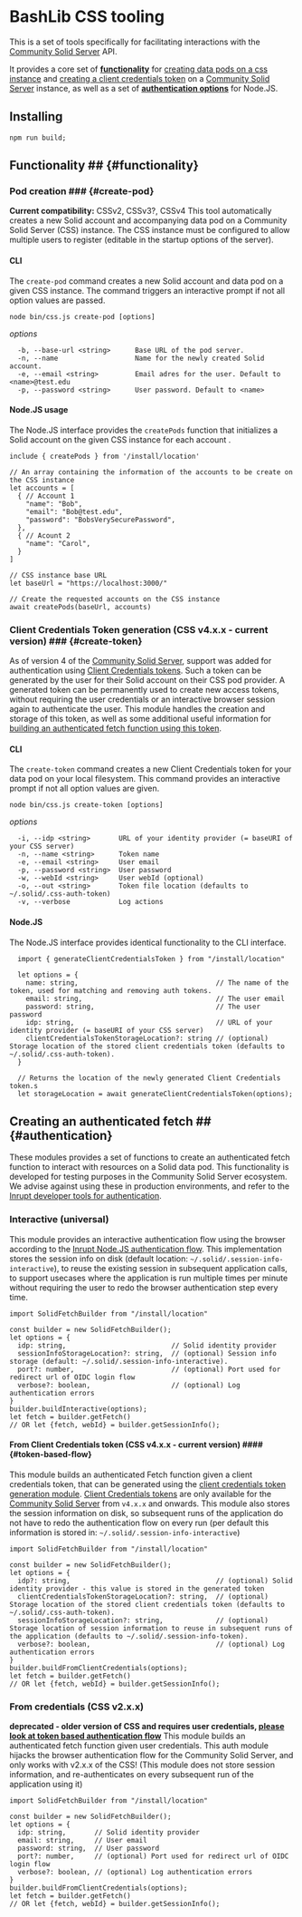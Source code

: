 # BashLib CSS tooling
This is a set of tools specifically for facilitating interactions with the [Community Solid Server](https://github.com/CommunitySolidServer/CommunitySolidServer) API.

It provides a core set of [**functionality**](#functionality) for [creating data pods on a css instance](#create-pod) and [creating a client credentials token](#create-token) on a [Community Solid Server](https://github.com/CommunitySolidServer/CommunitySolidServer) instance, as well as a set of [**authentication options**](#authentication) for Node.JS.

## Installing
```
npm run build;
```

## Functionality ## {#functionality}


### Pod creation ### {#create-pod}
**Current compatibility:** CSSv2, CSSv3?, CSSv4
This tool automatically creates a new Solid account and accompanying data pod on a Community Solid Server (CSS) instance.
The CSS instance must be configured to allow multiple users to register (editable in the startup options of the server).

#### CLI
The `create-pod` command creates a new Solid account and data pod on a given CSS instance.
The command triggers an interactive prompt if not all option values are passed.
```
node bin/css.js create-pod [options]
```
*options*
```  
  -b, --base-url <string>      Base URL of the pod server.
  -n, --name                   Name for the newly created Solid account.
  -e, --email <string>         Email adres for the user. Default to <name>@test.edu
  -p, --password <string>      User password. Default to <name>
```

#### Node.JS usage
The Node.JS interface provides the `createPods` function that initializes a Solid account on the given CSS instance for each account .
```
include { createPods } from '/install/location'

// An array containing the information of the accounts to be create on the CSS instance
let accounts = [
  { // Account 1
    "name": "Bob",
    "email": "Bob@test.edu",
    "password": "BobsVerySecurePassword",
  }, 
  { // Acount 2
    "name": "Carol",
  }
]

// CSS instance base URL
let baseUrl = "https://localhost:3000/"

// Create the requested accounts on the CSS instance
await createPods(baseUrl, accounts)
```




### Client Credentials Token generation (CSS v4.x.x - current version) ### {#create-token}
As of version 4 of the [Community Solid Server](https://github.com/CommunitySolidServer/CommunitySolidServer), support was added for authentication using [Client Credentials tokens](https://github.com/CommunitySolidServer/CommunitySolidServer/blob/main/documentation/client-credentials.md).
Such a token can be generated by the user for their Solid account on their CSS pod provider.
A generated token can be permanently used to create new access tokens, without requiring the user credentials or an interactive browser session again to authenticate the user.
This module handles the creation and storage of this token, as well as some additional useful information for [building an authenticated fetch function using this token](#token-based-flow).
#### CLI
The `create-token` command creates a new Client Credentials token for your data pod on your local filesystem. This command provides an interactive prompt if not all option values are given.
```
node bin/css.js create-token [options]
```
*options*
```
  -i, --idp <string>       URL of your identity provider (= baseURI of your CSS server)
  -n, --name <string>      Token name
  -e, --email <string>     User email
  -p, --password <string>  User password
  -w, --webId <string>     User webId (optional)
  -o, --out <string>       Token file location (defaults to ~/.solid/.css-auth-token)
  -v, --verbose            Log actions
```

#### Node.JS
The Node.JS interface provides identical functionality to the CLI interface.
```
  import { generateClientCredentialsToken } from "/install/location"
  
  let options = {
    name: string,                                  // The name of the token, used for matching and removing auth tokens.
    email: string,                                 // The user email
    password: string,                              // The user password
    idp: string,                                   // URL of your identity provider (= baseURI of your CSS server)
    clientCredentialsTokenStorageLocation?: string // (optional) Storage location of the stored client credentials token (defaults to ~/.solid/.css-auth-token).
  }
  
  // Returns the location of the newly generated Client Credentials token.s
  let storageLocation = await generateClientCredentialsToken(options);
```




## Creating an authenticated fetch ## {#authentication}
These modules provides a set of functions to create an authenticated fetch function to interact with resources on a Solid data pod. This functionality is developed for testing purposes in the Community Solid Server ecosystem. We advise against using these in production environments, and refer to the [Inrupt developer tools for authentication](https://docs.inrupt.com/developer-tools/javascript/client-libraries/reference/solid-client-authn/).

### Interactive (universal)
This module provides an interactive authentication flow using the browser according to the [Inrupt Node.JS authentication flow](https://docs.inrupt.com/developer-tools/javascript/client-libraries/tutorial/authenticate-nodejs/).
This implementation stores the session info on disk (default location: ```~/.solid/.session-info-interactive```), to reuse the existing session in subsequent application calls, to support usecases where the application is run multiple times per minute without requiring the user to redo the browser authentication step every time.

```
import SolidFetchBuilder from "/install/location"

const builder = new SolidFetchBuilder();
let options = {
  idp: string,                          // Solid identity provider
  sessionInfoStorageLocation?: string,  // (optional) Session info storage (default: ~/.solid/.session-info-interactive).
  port?: number,                        // (optional) Port used for redirect url of OIDC login flow
  verbose?: boolean,                    // (optional) Log authentication errors
}
builder.buildInteractive(options);
let fetch = builder.getFetch()
// OR let {fetch, webId} = builder.getSessionInfo();
```

#### From Client Credentials token (CSS v4.x.x - current version) #### {#token-based-flow}
This module builds an authenticated Fetch function given a client credentials token, that can be generated using the [client credentials token generation module](#create-token). [Client Credentials tokens](https://github.com/CommunitySolidServer/CommunitySolidServer/blob/57c2566e11e42916b9c1c91976cce40549cabf64/documentation/client-credentials.md) are only available for the [Community Solid Server](https://github.com/CommunitySolidServer/CommunitySolidServer) from `v4.x.x` and onwards. This module also stores the session information on disk, so subsequent runs of the application do not have to redo the authentication flow on every run (per default this information is stored in: ```~/.solid/.session-info-interactive```)

```
import SolidFetchBuilder from "/install/location"

const builder = new SolidFetchBuilder();
let options = {
  idp?: string,                                    // (optional) Solid identity provider - this value is stored in the generated token
  clientCredentialsTokenStorageLocation?: string,  // (optional) Storage location of the stored client credentials token (defaults to ~/.solid/.css-auth-token).
  sessionInfoStorageLocation?: string,             // (optional) Storage location of session information to reuse in subsequent runs of the application (defaults to ~/.solid/.session-info-token).
  verbose?: boolean,                               // (optional) Log authentication errors
}
builder.buildFromClientCredentials(options);
let fetch = builder.getFetch()
// OR let {fetch, webId} = builder.getSessionInfo();
```

### From credentials (CSS v2.x.x)
**deprecated - older version of CSS and requires user credentials, [please look at token based authentication flow](#token-based-flow)**
This module builds an authenticated fetch function given user credentials.
This auth module hijacks the browser authentication flow for the Community Solid Server, and only works with v2.x.x of the CSS! (This module does not store session information, and re-authenticates on every subsequent run of the application using it)

```
import SolidFetchBuilder from "/install/location"

const builder = new SolidFetchBuilder();
let options = {
  idp: string,       // Solid identity provider
  email: string,     // User email
  password: string,  // User password
  port?: number,     // (optional) Port used for redirect url of OIDC login flow
  verbose?: boolean, // (optional) Log authentication errors
}
builder.buildFromClientCredentials(options);
let fetch = builder.getFetch()
// OR let {fetch, webId} = builder.getSessionInfo();
```




